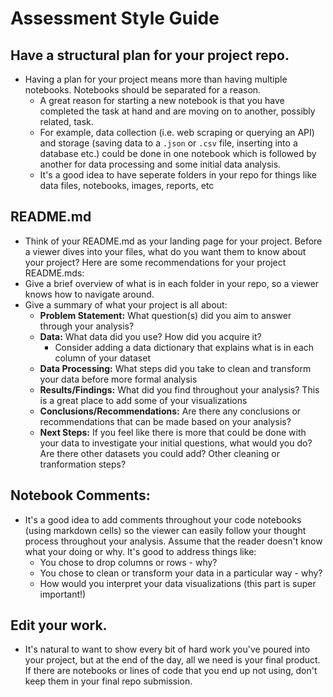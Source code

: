 # Assessment Style Guide

## Have a structural plan for your project repo.

- Having a plan for your project means more than having multiple notebooks. Notebooks should be separated for a reason.
    - A great reason for starting a new notebook is that you have completed the task at hand and are moving on to another, possibly related, task.
    - For example, data collection (i.e. web scraping or querying an API) and storage (saving data to a `.json` or `.csv` file, inserting into a database etc.) could be done in one notebook which is followed by another for data processing and some initial data analysis.
    - It's a good idea to have seperate folders in your repo for things like data files, notebooks, images, reports, etc

## README.md
- Think of your README.md as your landing page for your project. Before a viewer dives into your files, what do you want them to know about your project? Here are some recommendations for your project README.mds:
-   Give a brief overview of what is in each folder in your repo, so a viewer knows how to navigate around.
-   Give a summary of what your project is all about:
    - **Problem Statement:** What question(s) did you aim to answer through your analysis?   
    - **Data:** What data did you use? How did you acquire it?
        - Consider adding a data dictionary that explains what is in each column of your dataset
    - **Data Processing:** What steps did you take to clean and transform your data before more formal analysis
    - **Results/Findings:** What did you find throughout your analysis? This is a great place to add some of your visualizations
    - **Conclusions/Recommendations:** Are there any conclusions or recommendations that can be made based on your analysis?
    - **Next Steps:** If you feel like there is more that could be done with your data to investigate your initial questions, what would you do? Are there other datasets you could add? Other cleaning or tranformation steps?         


## Notebook Comments:
   - It's a good idea to add comments throughout your code notebooks (using markdown cells) so the viewer can easily follow your thought process throughout your analysis. Assume that the reader doesn't know what your doing or why. It's good to address things like:
       - You chose to drop columns or rows - why?
       - You chose to clean or transform your data in a particular way - why?
       - How would you interpret your data visualizations (this part is super important!)
        
## Edit your work.
- It's natural to want to show every bit of hard work you've poured into your project, but at the end of the day, all we need is your final product. If there are notebooks or lines of code that you end up not using, don't keep them in your final repo submission.

